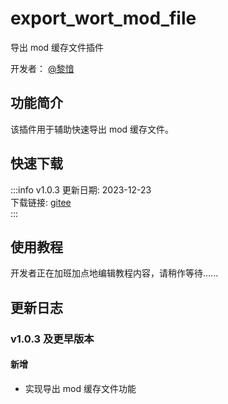 # export_wort_mod_file
导出 mod 缓存文件插件

开发者： [@黎愔](/contribution)

## 功能简介

该插件用于辅助快速导出 mod 缓存文件。

## 快速下载
:::info v1.0.3
更新日期:  2023-12-23<br/>
下载链接: [gitee](https://gitee.com/ticca/d3dx-skin-manage/releases/download/plugins/export_wort_mod_file_v1.0.3.zip) <br/>
:::

## 使用教程
开发者正在加班加点地编辑教程内容，请稍作等待......
<!-- ### 加载插件
首先，也是最基础的一步——**加载插件**，请参考 [插件使用教程](/help/tutorial-plugins) -->


<!-- ## 视频教程链接

[基础功能教程]()

视频教程由 [@黎愔](/contribution) 录制和提供。 -->

## 更新日志

### v1.0.3 及更早版本
#### 新增
- 实现导出 mod 缓存文件功能